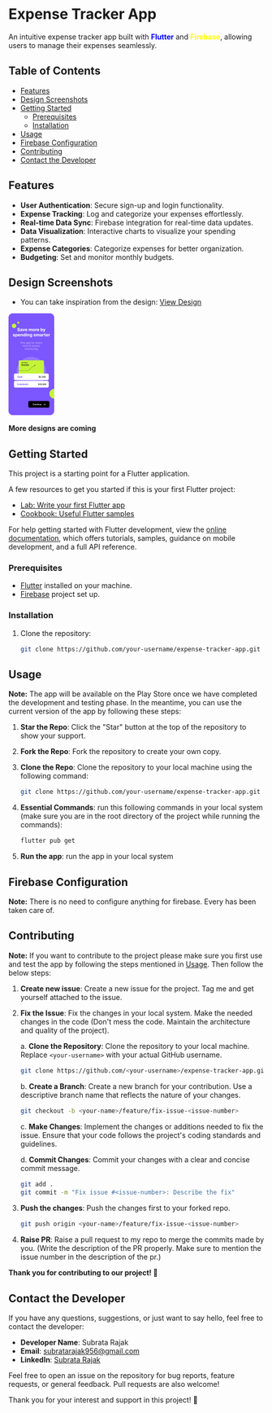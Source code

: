 # Expense Tracker App

An intuitive expense tracker app built with <span style="color: blue;">**Flutter**</span> and <span style="color: yellow;">**Firebase**</span>, allowing users to manage their expenses seamlessly.

## Table of Contents

- [Features](#features)
- [Design Screenshots](#design-screenshots)
- [Getting Started](#getting-started)
  - [Prerequisites](#prerequisites)
  - [Installation](#installation)
- [Usage](#usage)
- [Firebase Configuration](#firebase-configuration)
- [Contributing](#contributing)
- [Contact the Developer](#contact-the-developer)

## Features

- **User Authentication**: Secure sign-up and login functionality.
- **Expense Tracking**: Log and categorize your expenses effortlessly.
- **Real-time Data Sync**: Firebase integration for real-time data updates.
- **Data Visualization**: Interactive charts to visualize your spending patterns.
- **Expense Categories**: Categorize expenses for better organization.
- **Budgeting**: Set and monitor monthly budgets.

## Design Screenshots

- You can take inspiration from the design: [View Design](https://www.figma.com/file/byfiqRpB0VYXMYUCifoacx/Moneyty-Design-v1.0?type=design&node-id=0%3A1&mode=design&t=LyTA7LUFpc3aAfXm-1)

<!-- ![App Screenshot 1](assets/readme/onboarding_screen.png)
*Onboarding Screen* -->

<img src="assets/readme/onboarding_screen.png" alt="Onboarding Screen" style="height: 200px;">

**More designs are coming**

## Getting Started

This project is a starting point for a Flutter application.

A few resources to get you started if this is your first Flutter project:

- [Lab: Write your first Flutter app](https://docs.flutter.dev/get-started/codelab)
- [Cookbook: Useful Flutter samples](https://docs.flutter.dev/cookbook)

For help getting started with Flutter development, view the
[online documentation](https://docs.flutter.dev/), which offers tutorials,
samples, guidance on mobile development, and a full API reference.

### Prerequisites

- [Flutter](https://flutter.dev/docs/get-started/install) installed on your machine.
- [Firebase](https://firebase.google.com/docs/flutter/setup) project set up.

### Installation

1. Clone the repository:

   ```bash
   git clone https://github.com/your-username/expense-tracker-app.git
   ```

## Usage

**Note:** The app will be available on the Play Store once we have completed the development and testing phase. In the meantime, you can use the current version of the app by following these steps:

1. **Star the Repo**: Click the "Star" button at the top of the repository to show your support.

2. **Fork the Repo**: Fork the repository to create your own copy.

3. **Clone the Repo**: Clone the repository to your local machine using the following command:

   ```bash
   git clone https://github.com/your-username/expense-tracker-app.git
   ```

4. **Essential Commands**: run this following commands in your local system (make sure you are in the root directory of the project while running the commands):

   ```bash
   flutter pub get
   ```

5. **Run the app**: run the app in your local system

## Firebase Configuration

**Note:** There is no need to configure anything for firebase. Every has been taken care of.

## Contributing

**Note:** If you want to contribute to the project please make sure you first use and test the app by following the steps mentioned in [Usage](#usage). Then follow the below steps:

1. **Create new issue**: Create a new issue for the project. Tag me and get yourself attached to the issue.

2. **Fix the Issue**: Fix the changes in your local system. Make the needed changes in the code (Don't mess the code. Maintain the architecture and quality of the project).

    a. **Clone the Repository**: Clone the repository to your local machine. Replace `<your-username>` with your actual GitHub username.

    ```bash
    git clone https://github.com/<your-username>/expense-tracker-app.git
    ```

    b. **Create a Branch**: Create a new branch for your contribution. Use a descriptive branch name that reflects the nature of your changes.

    ```bash
    git checkout -b <your-name>/feature/fix-issue-<issue-number>
    ```

    c. **Make Changes**: Implement the changes or additions needed to fix the issue. Ensure that your code follows the project's coding standards and guidelines.

    d. **Commit Changes**: Commit your changes with a clear and concise commit message.

    ```bash
    git add .
    git commit -m "Fix issue #<issue-number>: Describe the fix"
    ```

3. **Push the changes**: Push the changes first to your forked repo.

    ```bash
    git push origin <your-name>/feature/fix-issue-<issue-number>
    ```

4. **Raise PR**: Raise a pull request to my repo to merge the commits made by you. (Write the description of the PR properly. Make sure to mention the issue number in the description of the pr.)

**Thank you for contributing to our project! 🚀**

## Contact the Developer

If you have any questions, suggestions, or just want to say hello, feel free to contact the developer:

- **Developer Name**: Subrata Rajak
- **Email**: <subratarajak956@gmail.com>
- **LinkedIn**: [Subrata Rajak](https://www.linkedin.com/in/subrata-connect/)

Feel free to open an issue on the repository for bug reports, feature requests, or general feedback. Pull requests are also welcome!

Thank you for your interest and support in this project! 🚀
